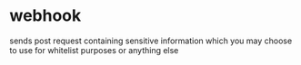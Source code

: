 # webhook
sends post request containing sensitive information which you may choose to use for whitelist purposes or anything else

